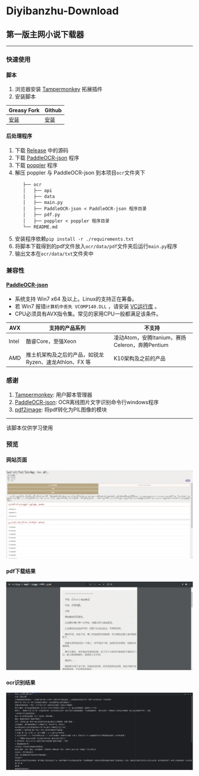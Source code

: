 # Diyibanzhu-Download

## 第一版主网小说下载器

---

### 快速使用

#### 脚本

1. 浏览器安装 [Tampermonkey](https://github.com/Tampermonkey/tampermonkey) 拓展插件
2. 安装脚本

| Greasy Fork                                                             | Github                                                                     |
|-------------------------------------------------------------------------|----------------------------------------------------------------------------|
| [安装](https://greasyfork.org/zh-CN/scripts/498226-diyibanzhu-downloader) | [安装](https://github.com/LanluZ/Diyibanzhu-Download/blob/main/main.user.js) |

#### 后处理程序

1. 下载 [Release](https://github.com/LanluZ/Diyibanzhu-Download/releases) 中的源码
2. 下载 [PaddleOCR-json](https://github.com/hiroi-sora/PaddleOCR-json/releases) 程序
3. 下载 [poppler](https://poppler.freedesktop.org) 程序
4. 解压 poppler 与 PaddleOCR-json 到本项目`ocr`文件夹下
   ```
      ├── ocr
      │   ├── api
      │   ├── data
      │   ├── main.py
      │   ├── PaddleOCR-json < PaddleOCR-json 程序目录
      │   ├── pdf.py
      │   ├── poppler < poppler 程序目录
      └── README.md
   ```
5. 安装程序依赖`pip install -r ./requirements.txt`
6. 将脚本下载得到的pdf文件放入`ocr/data/pdf`文件夹后运行`main.py`程序
7. 输出文本在`ocr/data/txt`文件夹中

### 兼容性

#### [PaddleOCR-json](https://github.com/hiroi-sora/PaddleOCR-json)

- 系统支持 Win7 x64 及以上。Linux的支持正在筹备。
- 若 Win7 报错`计算机中丢失 VCOMP140.DLL` ，请安装 [VC运行库](https://aka.ms/vs/17/release/vc_redist.x64.exe) 。
- CPU必须具有AVX指令集。常见的家用CPU一般都满足该条件。

| AVX   | 支持的产品系列                            | 不支持                                  |
|-------|------------------------------------|--------------------------------------|
| Intel | 酷睿Core，至强Xeon                      | 凌动Atom，安腾Itanium，赛扬Celeron，奔腾Pentium |
| AMD   | 推土机架构及之后的产品，如锐龙Ryzen、速龙Athlon、FX 等 | K10架构及之前的产品                          |

### 感谢

1. [Tampermonkey](https://github.com/Tampermonkey/tampermonkey): 用户脚本管理器
2. [PaddleOCR-json](https://github.com/hiroi-sora/PaddleOCR-json): OCR离线图片文字识别命令行windows程序
3. [pdf2image](https://github.com/Belval/pdf2image/tree/master): 将pdf转化为PIL图像的模块

---

该脚本仅供学习使用

### 预览

#### 网站页面

![001](./img/001.png)

#### pdf下载结果

![002](./img/002.png)

#### ocr识别结果

![003](./img/003.png)
